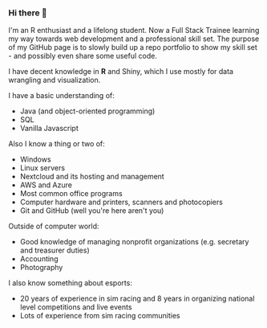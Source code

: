 ### Hi there 👋

I'm an R enthusiast and a lifelong student. Now a Full Stack Trainee learning my way towards web development and a professional skill set. The purpose of my GitHub page is to slowly build up a repo portfolio to show my skill set - and possibly even share some useful code.

I have decent knowledge in **R** and Shiny, which I use mostly for data wrangling and visualization.

I have a basic understanding of:
- Java (and object-oriented programming)
- SQL
- Vanilla Javascript

Also I know a thing or two of:
- Windows
- Linux servers
- Nextcloud and its hosting and management
- AWS and Azure
- Most common office programs
- Computer hardware and printers, scanners and photocopiers
- Git and GitHub (well you're here aren't you)

Outside of computer world:
- Good knowledge of managing nonprofit organizations (e.g. secretary and treasurer duties)
- Accounting
- Photography

I also know something about esports:
- 20 years of experience in sim racing and 8 years in organizing national level competitions and live events
- Lots of experience from sim racing communities

<!--
**tlinna/tlinna** is a ✨ _special_ ✨ repository because its `README.md` (this file) appears on your GitHub profile.

Here are some ideas to get you started:

- 🔭 I’m currently working on ...
- 🌱 I’m currently learning ...
- 👯 I’m looking to collaborate on ...
- 🤔 I’m looking for help with ...
- 💬 Ask me about ...
- 📫 How to reach me: ...
- 😄 Pronouns: ...
- ⚡ Fun fact: ...
-->
